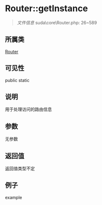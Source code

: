 # Router::getInstance

> *文件信息* suda\core\Router.php: 26~589
## 所属类 

[Router](../Router.md)

## 可见性

  public  static
## 说明

用于处理访问的路由信息

## 参数

无参数
## 返回值
返回值类型不定
## 例子

example